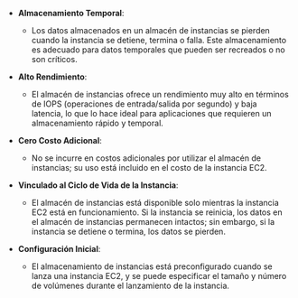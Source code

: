 - **Almacenamiento Temporal**:
    
    - Los datos almacenados en un almacén de instancias se pierden cuando la instancia se detiene, termina o falla. Este almacenamiento es adecuado para datos temporales que pueden ser recreados o no son críticos.

- **Alto Rendimiento**:
    
    - El almacén de instancias ofrece un rendimiento muy alto en términos de IOPS (operaciones de entrada/salida por segundo) y baja latencia, lo que lo hace ideal para aplicaciones que requieren un almacenamiento rápido y temporal.

- **Cero Costo Adicional**:
    
    - No se incurre en costos adicionales por utilizar el almacén de instancias; su uso está incluido en el costo de la instancia EC2.

- **Vinculado al Ciclo de Vida de la Instancia**:
    
    - El almacén de instancias está disponible solo mientras la instancia EC2 está en funcionamiento. Si la instancia se reinicia, los datos en el almacén de instancias permanecen intactos; sin embargo, si la instancia se detiene o termina, los datos se pierden.

- **Configuración Inicial**:
    
    - El almacenamiento de instancias está preconfigurado cuando se lanza una instancia EC2, y se puede especificar el tamaño y número de volúmenes durante el lanzamiento de la instancia.
